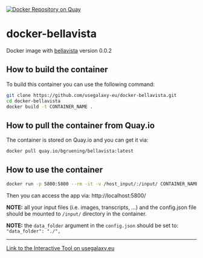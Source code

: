 [![Docker Repository on Quay](https://quay.io/repository/bgruening/bellavista/status "Docker Repository on Quay")](https://quay.io/repository/bgruening/bellavista)

# docker-bellavista

Docker image with [bellavista](https://github.com/pkosurilab/BellaVista) version 0.0.2

## How to build the container

To build this container you can use the following command:

```bash
git clone https://github.com/usegalaxy-eu/docker-bellavista.git
cd docker-bellavista
docker build -t CONTAINER_NAME .
```

## How to pull the container from Quay.io

The container is stored on Quay.io and you can get it via:

```bash
docker pull quay.io/bgruening/bellavista:latest
```

## How to use the container

```bash
docker run -p 5800:5800 --rm -it -v /host_input/:/input/ CONTAINER_NAME:tag  
```

Then you can access the app via: http://localhost:5800/

**NOTE:** all your input files (i.e. images, transcripts, ...) and the config.json file should be mounted to `/input/` directory in the container.

**NOTE:** the `data_folder` argument in the `config.json` should be set to: `"data_folder": "./",`

-----

[Link to the Interactive Tool on usegalaxy.eu](https://usegalaxy.eu/?tool_id=interactive_tool_bellavista&version=latest)